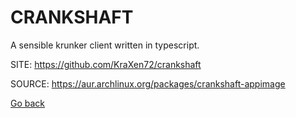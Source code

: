 # CRANKSHAFT

 A sensible krunker client written in typescript.

 SITE: https://github.com/KraXen72/crankshaft

 SOURCE: https://aur.archlinux.org/packages/crankshaft-appimage

 [Go back](https://portable-linux-apps.github.io/apps.html)
